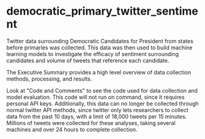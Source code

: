 # democratic_primary_twitter_sentiment

Twitter data surrounding Democratic Candidates for President from states before primaries was collected. This data was then used to build machine learning models to investigate the efficacy of sentiment surrounding candidates and volume of tweets that reference each candidate.

The Executive Summary provides a high level overview of data collection methods, processing, and results.

Look at "Code and Comments" to see the code used for data collection and model evaluation. This code will not run on command, since it requires personal API keys. Additionally, this data can no longer be collected through normal twitter API methods, since twitter only lets researchers to collect data from the past 10 days, with a limit of 18,000 tweets per 15 minutes. Millions of tweets were collected for these analyses, taking several machines and over 24 hours to complete collection.
